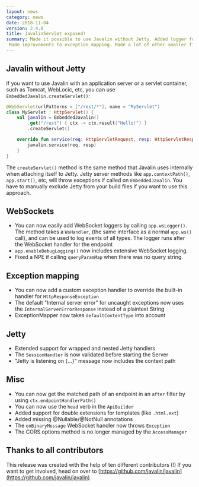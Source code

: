 ```yaml
---
layout: news
category: news
date: 2018-11-04
version: 2.4.0
title: JavalinServlet exposed!
summary: Made it possible to use Javalin without Jetty. Added logger for WebSockets.
 Made improvements to exception mapping. Made a lot of other smaller fixes.
---
```


## Javalin without Jetty
If you want to use Javalin with an application server or a servlet container, such as Tomcat, WebLocic, etc,
you can use `EmbeddedJavalin.createServlet()`:

```kotlin
@WebServlet(urlPatterns = ["/rest/*"], name = "MyServlet")
class MyServlet : HttpServlet() {
    val javalin = EmbeddedJavalin()
        .get("/rest") { ctx -> ctx.result("Hello!") }
        .createServlet()

    override fun service(req: HttpServletRequest, resp: HttpServletResponse) {
        javalin.service(req, resp)
    }
}
```

The `createServlet()` method is the same method that Javalin uses internally when attaching itself to Jetty.
Jetty server methods like `app.contextPath()`, `app.start()`, etc, will throw exceptions if called on `EmbeddedJavalin`.
You have to manually exclude Jetty from your build files if you want to use this approach.

## WebSockets
- You can now easily add WebSocket loggers by calling `app.wsLogger()`. The method takes a `WsHandler`,
(the same interface as a normal `app.ws()` call), and can be used to log events of all types.
  The logger runs after the WebSocket handler for the endpoint
- `app.enableDebugLogging()` now includes extensive WebSocket logging.
- Fixed a NPE if calling `queryParamMap` when there was no query string.

## Exception mapping
- You can now add a custom exception handler to override the built-in handler for `HttpResponseException`
- The default "Internal server error" for uncaught exceptions now uses the `InternalServerErrorResponse` instead of a plaintext String
- ExceptionMapper now takes `defaultContentType` into account

## Jetty
- Extended support for wrapped and nested Jetty handlers
- The `SessionHandler` is now validated before starting the Server
- "Jetty is listening on {...}" message now includes the context path

## Misc
- You can now get the matched path of an endpoint in an `after` filter by using `ctx.endpointHandlerPath()`
- You can now use the `head` verb in the `ApiBuilder`
- Added support for double extensions for templates (like `.html.ext`)
- Added missing @Nullable/@NotNull annotations
- The `onBinaryMessage` WebSocket handler now throws `Exception`
- The CORS options method is no longer managed by the `AccessManager`

## Thanks to all contributors
This release was created with the help of ten different contributors (!)
If you want to get involved, head on over to [https://github.com/javalin/javalin](https://github.com/javalin/javalin)
